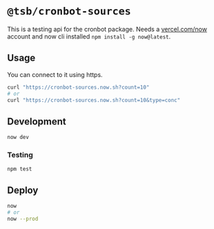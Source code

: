 # `@tsb/cronbot-sources`

This is a testing api for the cronbot package. Needs a [vercel.com/now](https://vercel.com/) account and now cli installed `npm install -g now@latest`.

## Usage

You can connect to it using https.

```bash
curl "https://cronbot-sources.now.sh?count=10"
# or
curl "https://cronbot-sources.now.sh?count=10&type=conc"
```

## Development

```bash
now dev
```

### Testing

```bashh
npm test
```

## Deploy

```bash
now
# or
now --prod
```

